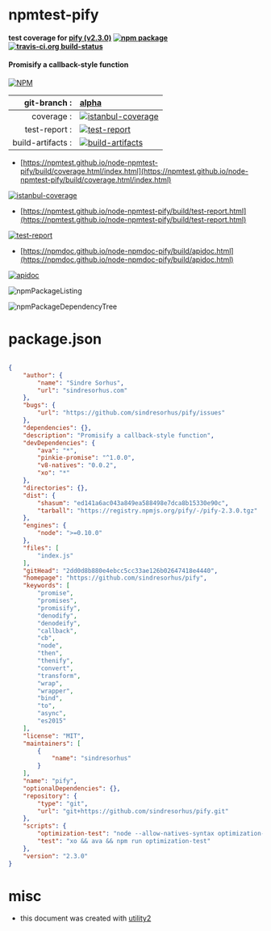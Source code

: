 # npmtest-pify

#### test coverage for  [pify (v2.3.0)](https://github.com/sindresorhus/pify)  [![npm package](https://img.shields.io/npm/v/npmtest-pify.svg?style=flat-square)](https://www.npmjs.org/package/npmtest-pify) [![travis-ci.org build-status](https://api.travis-ci.org/npmtest/node-npmtest-pify.svg)](https://travis-ci.org/npmtest/node-npmtest-pify)

#### Promisify a callback-style function

[![NPM](https://nodei.co/npm/pify.png?downloads=true&downloadRank=true&stars=true)](https://www.npmjs.com/package/pify)

| git-branch : | [alpha](https://github.com/npmtest/node-npmtest-pify/tree/alpha)|
|--:|:--|
| coverage : | [![istanbul-coverage](https://npmtest.github.io/node-npmtest-pify/build/coverage.badge.svg)](https://npmtest.github.io/node-npmtest-pify/build/coverage.html/index.html)|
| test-report : | [![test-report](https://npmtest.github.io/node-npmtest-pify/build/test-report.badge.svg)](https://npmtest.github.io/node-npmtest-pify/build/test-report.html)|
| build-artifacts : | [![build-artifacts](https://npmtest.github.io/node-npmtest-pify/glyphicons_144_folder_open.png)](https://github.com/npmtest/node-npmtest-pify/tree/gh-pages/build)|

- [https://npmtest.github.io/node-npmtest-pify/build/coverage.html/index.html](https://npmtest.github.io/node-npmtest-pify/build/coverage.html/index.html)

[![istanbul-coverage](https://npmtest.github.io/node-npmtest-pify/build/screenCapture.buildCi.browser.%252Ftmp%252Fbuild%252Fcoverage.lib.html.png)](https://npmtest.github.io/node-npmtest-pify/build/coverage.html/index.html)

- [https://npmtest.github.io/node-npmtest-pify/build/test-report.html](https://npmtest.github.io/node-npmtest-pify/build/test-report.html)

[![test-report](https://npmtest.github.io/node-npmtest-pify/build/screenCapture.buildCi.browser.%252Ftmp%252Fbuild%252Ftest-report.html.png)](https://npmtest.github.io/node-npmtest-pify/build/test-report.html)

- [https://npmdoc.github.io/node-npmdoc-pify/build/apidoc.html](https://npmdoc.github.io/node-npmdoc-pify/build/apidoc.html)

[![apidoc](https://npmdoc.github.io/node-npmdoc-pify/build/screenCapture.buildCi.browser.%252Ftmp%252Fbuild%252Fapidoc.html.png)](https://npmdoc.github.io/node-npmdoc-pify/build/apidoc.html)

![npmPackageListing](https://npmtest.github.io/node-npmtest-pify/build/screenCapture.npmPackageListing.svg)

![npmPackageDependencyTree](https://npmtest.github.io/node-npmtest-pify/build/screenCapture.npmPackageDependencyTree.svg)



# package.json

```json

{
    "author": {
        "name": "Sindre Sorhus",
        "url": "sindresorhus.com"
    },
    "bugs": {
        "url": "https://github.com/sindresorhus/pify/issues"
    },
    "dependencies": {},
    "description": "Promisify a callback-style function",
    "devDependencies": {
        "ava": "*",
        "pinkie-promise": "^1.0.0",
        "v8-natives": "0.0.2",
        "xo": "*"
    },
    "directories": {},
    "dist": {
        "shasum": "ed141a6ac043a849ea588498e7dca8b15330e90c",
        "tarball": "https://registry.npmjs.org/pify/-/pify-2.3.0.tgz"
    },
    "engines": {
        "node": ">=0.10.0"
    },
    "files": [
        "index.js"
    ],
    "gitHead": "2dd0d8b880e4ebcc5cc33ae126b02647418e4440",
    "homepage": "https://github.com/sindresorhus/pify",
    "keywords": [
        "promise",
        "promises",
        "promisify",
        "denodify",
        "denodeify",
        "callback",
        "cb",
        "node",
        "then",
        "thenify",
        "convert",
        "transform",
        "wrap",
        "wrapper",
        "bind",
        "to",
        "async",
        "es2015"
    ],
    "license": "MIT",
    "maintainers": [
        {
            "name": "sindresorhus"
        }
    ],
    "name": "pify",
    "optionalDependencies": {},
    "repository": {
        "type": "git",
        "url": "git+https://github.com/sindresorhus/pify.git"
    },
    "scripts": {
        "optimization-test": "node --allow-natives-syntax optimization-test.js",
        "test": "xo && ava && npm run optimization-test"
    },
    "version": "2.3.0"
}
```



# misc
- this document was created with [utility2](https://github.com/kaizhu256/node-utility2)
